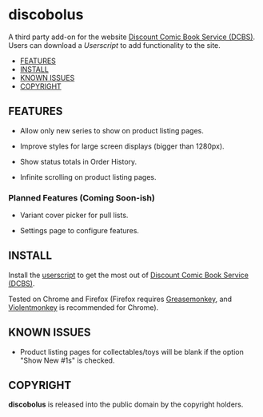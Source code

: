 # discobolus

A third party add-on for the website [Discount Comic Book Service (DCBS)][DCBS].
Users can download a *Userscript* to add functionality to the site.

- [FEATURES](#features)
- [INSTALL](#install)
- [KNOWN ISSUES](#known-issues)
- [COPYRIGHT](#copyright)

## FEATURES

- Allow only new series to show on product listing pages.

- Improve styles for large screen displays (bigger than 1280px).

- Show status totals in Order History.

- Infinite scrolling on product listing pages.

### Planned Features (Coming Soon-ish)

- Variant cover picker for pull lists.

- Settings page to configure features.

## INSTALL

Install the [userscript][] to get the most out of
[Discount Comic Book Service (DCBS)][DCBS].

Tested on Chrome and Firefox (Firefox requires [Greasemonkey][], and
[Violentmonkey][] is recommended for Chrome).

## KNOWN ISSUES

- Product listing pages for collectables/toys will be blank if the option
  "Show New #1s" is checked.

## COPYRIGHT

**discobolus** is released into the public domain by the copyright holders.

[DCBS]: https://dcbservice.com
[userscript]: https://github.com/triple-j/discobolus/raw/master/dist/discobolus.user.js
[Greasemonkey]: http://www.greasespot.net/
[Violentmonkey]: https://violentmonkey.github.io/
